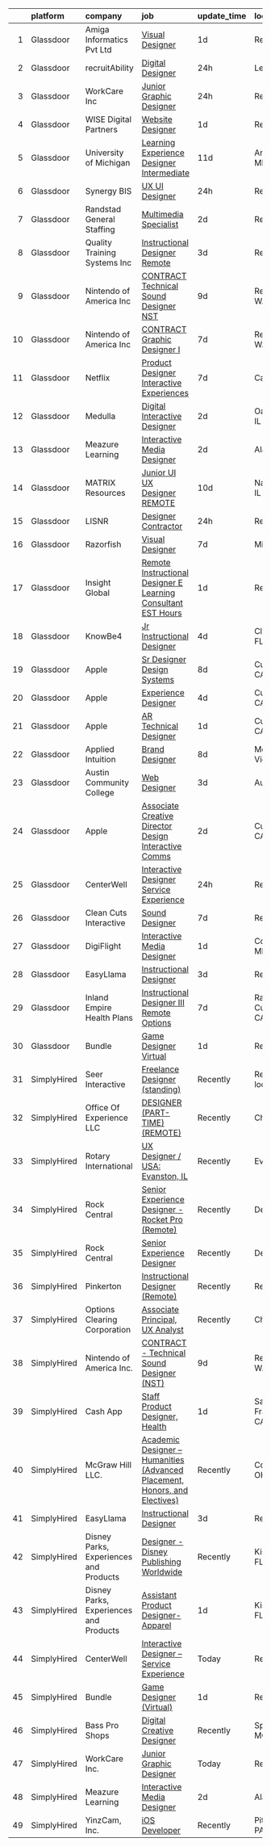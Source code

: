 

|    | platform    | company                                | job                                                                                                                                                                                                                                                                                                                                                                                                                                                                                                                                                                                                                                                                                                                                                                                                                                                                                                                                                                                                              | update_time   | location             |
|---:|:------------|:---------------------------------------|:-----------------------------------------------------------------------------------------------------------------------------------------------------------------------------------------------------------------------------------------------------------------------------------------------------------------------------------------------------------------------------------------------------------------------------------------------------------------------------------------------------------------------------------------------------------------------------------------------------------------------------------------------------------------------------------------------------------------------------------------------------------------------------------------------------------------------------------------------------------------------------------------------------------------------------------------------------------------------------------------------------------------|:--------------|:---------------------|
|  1 | Glassdoor   | Amiga Informatics Pvt  Ltd             | [Visual Designer](https://www.glassdoor.com/partner/jobListing.htm?pos=109&ao=1136043&s=58&guid=00000182ba024364adc9426dcbe1142e&src=GD_JOB_AD&t=SR&vt=w&ea=1&cs=1_ee7dfba8&cb=1660978087137&jobListingId=1008079318506&jrtk=3-0-1gat04gsli17h801-1gat04gt1g4ei800-43f5cbf4c9e814c1-)                                                                                                                                                                                                                                                                                                                                                                                                                                                                                                                                                                                                                                                                                                                            | 1d            | Remote               |
|  2 | Glassdoor   | recruitAbility                         | [Digital Designer](https://www.glassdoor.com/partner/jobListing.htm?pos=105&ao=1110586&s=58&guid=00000182ba024364adc9426dcbe1142e&src=GD_JOB_AD&t=SR&vt=w&ea=1&cs=1_0c0ad4e3&cb=1660978087137&jobListingId=1008082045067&cpc=3DB599BF2F4828F0&jrtk=3-0-1gat04gsli17h801-1gat04gt1g4ei800-992f5ee522812dfa--6NYlbfkN0CGG9KWCDlpnNsyBDyIiP_Q0811kl3MMa1wmNp0I1WtkTaTZU1gJWaiKEGe9oYuZ3A-Dv4GNBxlNzPIsUAfZ43L3Bh1sGAdEYhp8AzGbZ7hQpe4N3qyarKUNPVC0Ma_TIDG_CPVmi3U-T1P6JvKk54hXCVVfH4TwkBeT-CY7XpQH5WqVV5PVsDl0OqB0XdPdH_6IEkKeXgrumeVaosIzTO4zx0_5cI5uvHnlFys1-l1_qePZQHlscDvm7bX9DEzUyvkavwSmxzBCcagoFf-nfPkNntSXuLWEtWPKNfJd6wM9Q3fZgvBCYTYfp8OM824-DihZuJqhUbFDFrfhhhGvrLBSwkUHFkvh2rhArXd12T9UjesM6IBrJxVv0A_uO2Dvie_7JYhjeT3Wcu-1Rys4rlS5yoep8CHNf5FglcX9QmabSXGywXRPTH0szK6nuSehHLTW79HA6iaCtAP5ECDGTqgvmXMtLM2nvxsOI_zlWwu849cRL8ZUjrxmiDNnBjBQV6DH8NBfrVAJ-az7P7jw-g2)                                                                                                                                      | 24h           | Leander, TX          |
|  3 | Glassdoor   | WorkCare Inc                           | [Junior Graphic Designer](https://www.glassdoor.com/partner/jobListing.htm?pos=108&ao=1136043&s=58&guid=00000182ba024364adc9426dcbe1142e&src=GD_JOB_AD&t=SR&vt=w&cs=1_fe9d7769&cb=1660978087137&jobListingId=1008080355853&jrtk=3-0-1gat04gsli17h801-1gat04gt1g4ei800-3ce23db56207db34-)                                                                                                                                                                                                                                                                                                                                                                                                                                                                                                                                                                                                                                                                                                                         | 24h           | Remote               |
|  4 | Glassdoor   | WISE Digital Partners                  | [Website Designer](https://www.glassdoor.com/partner/jobListing.htm?pos=130&ao=1136043&s=58&guid=00000182ba024364adc9426dcbe1142e&src=GD_JOB_AD&t=SR&vt=w&ea=1&cs=1_7345608e&cb=1660978087139&jobListingId=1008078664182&jrtk=3-0-1gat04gsli17h801-1gat04gt1g4ei800-aed89e78cad63eac-)                                                                                                                                                                                                                                                                                                                                                                                                                                                                                                                                                                                                                                                                                                                           | 1d            | Remote               |
|  5 | Glassdoor   | University of Michigan                 | [Learning Experience Designer Intermediate](https://www.glassdoor.com/partner/jobListing.htm?pos=110&ao=1136043&s=58&guid=00000182ba024364adc9426dcbe1142e&src=GD_JOB_AD&t=SR&vt=w&cs=1_6f493754&cb=1660978087137&jobListingId=1008060392143&jrtk=3-0-1gat04gsli17h801-1gat04gt1g4ei800-841b29a382cacbfc-)                                                                                                                                                                                                                                                                                                                                                                                                                                                                                                                                                                                                                                                                                                       | 11d           | Ann Arbor, MI        |
|  6 | Glassdoor   | Synergy BIS                            | [UX UI Designer](https://www.glassdoor.com/partner/jobListing.htm?pos=129&ao=1136043&s=58&guid=00000182ba024364adc9426dcbe1142e&src=GD_JOB_AD&t=SR&vt=w&cs=1_83c033d8&cb=1660978087139&jobListingId=1008081955896&jrtk=3-0-1gat04gsli17h801-1gat04gt1g4ei800-c30532becf44c004-)                                                                                                                                                                                                                                                                                                                                                                                                                                                                                                                                                                                                                                                                                                                                  | 24h           | Remote               |
|  7 | Glassdoor   | Randstad General Staffing              | [Multimedia Specialist](https://www.glassdoor.com/partner/jobListing.htm?pos=107&ao=1110586&s=58&guid=00000182ba024364adc9426dcbe1142e&src=GD_JOB_AD&t=SR&vt=w&ea=1&cs=1_9c173dbd&cb=1660978087137&jobListingId=1008077090016&cpc=3BA4CE39D5B5DEF5&jrtk=3-0-1gat04gsli17h801-1gat04gt1g4ei800-c099a69ec3904bcb--6NYlbfkN0BP0SNj5t90jkfF5SbRhYc-YYyKnIlIACqwosTKYtJiUIZThkB0VlnPZlPMDYyUQwn-5khBSGGKL1TQ8o3PuG442BeAWNyxQstfHZlJkM2lXFAY6ShADH5oN2dQcIwvAYX5s_MLkNwmJbeleNOzuK5Cvbu_FitgkaQRUY3WD-8FExyQFehrpR0_63iTvENiRgYx4Zs_6MMURIBohy0C5UNf6Y3CKEHoy5fK2L1rg7sdGMbYYqe-S1cdZ5Q9h5W2gChxgqUaZim0QiIbSaUZe40beU5y2y1UJLEm9UDT_mfar-KkIpmqQCMdmwj-dNfCzc2EY0EKF9yFJp87YrdRGbd4Ptn82ZphpE8j_oRJkkcPkCcMlAMPKcHK7pvW4E1Off9OZc-5cfHfEaQeWmzDY3M2w5oeVpiVf6IkKBJ-4fMn7FnsB866onDR6Pxn_LSUIuqdCf067y5aviZ872eMjSYgrgzZ9kQAb-Md-Db7wnk0njD9cyNqyGO-whadNXfbQKtYkyG7y2KlsXLletDVYl7oExv4iW-Jhpe_2tMc2BcSN5J8mnw3fspQbFzfkqVSgpc4sZiRgYtuJdsENyEAB6YgQUiTotqtyvrvzNIOxPWAKNIfdpneejrGX_9pJMc8rpWhbtyip7tyY_rzD7uMm-mM) | 2d            | Remote               |
|  8 | Glassdoor   | Quality Training Systems Inc           | [Instructional Designer  Remote ](https://www.glassdoor.com/partner/jobListing.htm?pos=103&ao=1110586&s=58&guid=00000182ba024364adc9426dcbe1142e&src=GD_JOB_AD&t=SR&vt=w&ea=1&cs=1_880376a1&cb=1660978087136&jobListingId=1008073674626&cpc=C4A69CCDBB3B9599&jrtk=3-0-1gat04gsli17h801-1gat04gt1g4ei800-7548cc2409c09d8f--6NYlbfkN0Do0NJZxTlNQv8zNit5bjNgC4ptqUVvfA2tyS3ZXr20tD-PYFOMaTwZLb1B22RU8arf73TsLtlexIKdhFYjLoaF7YraZ9Kk1SBoAFQFwuiW_adojCM3ev6KKRysGw-MIsP-L68djQiiyhyajB3vq3642FZhB2k9vtThpG4u_5dbyIxNlJjyTAhX2G1szvEHmvULHs3tcn2wGPBCP6Knxi2m4Sdq_pvO5W0TBloCR_R1q9IdEsfspexyg0WFcuH_nXsKggb4qiWuJZ9FgGwwk4bakz9PePWAHy26HMhorc-rTgrChOePbql8XKfkFBxuqx2rU7NAHWeeo0pWO_kE9X6WfHG6ZqeTBCOOsers6-TRCnxgR7gJDo3XKl7DG_Fal2A_nGBKS9PiDbGtn-a0Rj41zWyAYTKN2icKxMKYTyEnLyrxf8m83vnEC5QFNttcK3ionsGkOlrUn-2GDE0x1RZEADQM7ELllJA95Wm3gOGdwnCFRNHA6Ry8)                                                                                                                                                       | 3d            | Remote               |
|  9 | Glassdoor   | Nintendo of America Inc                | [CONTRACT   Technical Sound Designer  NST ](https://www.glassdoor.com/partner/jobListing.htm?pos=127&ao=1136043&s=58&guid=00000182ba024364adc9426dcbe1142e&src=GD_JOB_AD&t=SR&vt=w&cs=1_93abfea6&cb=1660978087139&jobListingId=1008066224463&jrtk=3-0-1gat04gsli17h801-1gat04gt1g4ei800-4f54bb3e91a298df-)                                                                                                                                                                                                                                                                                                                                                                                                                                                                                                                                                                                                                                                                                                       | 9d            | Redmond, WA          |
| 10 | Glassdoor   | Nintendo of America Inc                | [CONTRACT   Graphic Designer I](https://www.glassdoor.com/partner/jobListing.htm?pos=123&ao=1136043&s=58&guid=00000182ba024364adc9426dcbe1142e&src=GD_JOB_AD&t=SR&vt=w&cs=1_1f76521f&cb=1660978087138&jobListingId=1008069425781&jrtk=3-0-1gat04gsli17h801-1gat04gt1g4ei800-d0b134663c89da81-)                                                                                                                                                                                                                                                                                                                                                                                                                                                                                                                                                                                                                                                                                                                   | 7d            | Redmond, WA          |
| 11 | Glassdoor   | Netflix                                | [Product Designer  Interactive Experiences](https://www.glassdoor.com/partner/jobListing.htm?pos=111&ao=1136043&s=58&guid=00000182ba024364adc9426dcbe1142e&src=GD_JOB_AD&t=SR&vt=w&cs=1_f3a72806&cb=1660978087137&jobListingId=1008069359389&jrtk=3-0-1gat04gsli17h801-1gat04gt1g4ei800-b9bbc2e1ae291f89-)                                                                                                                                                                                                                                                                                                                                                                                                                                                                                                                                                                                                                                                                                                       | 7d            | California           |
| 12 | Glassdoor   | Medulla                                | [Digital Interactive Designer](https://www.glassdoor.com/partner/jobListing.htm?pos=121&ao=1136043&s=58&guid=00000182ba024364adc9426dcbe1142e&src=GD_JOB_AD&t=SR&vt=w&ea=1&cs=1_f3169d8c&cb=1660978087138&jobListingId=1008077561651&jrtk=3-0-1gat04gsli17h801-1gat04gt1g4ei800-5e1a877f3e5ae737-)                                                                                                                                                                                                                                                                                                                                                                                                                                                                                                                                                                                                                                                                                                               | 2d            | Oak Brook, IL        |
| 13 | Glassdoor   | Meazure Learning                       | [Interactive Media Designer](https://www.glassdoor.com/partner/jobListing.htm?pos=112&ao=1136043&s=58&guid=00000182ba024364adc9426dcbe1142e&src=GD_JOB_AD&t=SR&vt=w&ea=1&cs=1_85a9a277&cb=1660978087137&jobListingId=1008077312452&jrtk=3-0-1gat04gsli17h801-1gat04gt1g4ei800-55f72a9f9425cee4-)                                                                                                                                                                                                                                                                                                                                                                                                                                                                                                                                                                                                                                                                                                                 | 2d            | Alabama              |
| 14 | Glassdoor   | MATRIX Resources                       | [Junior UI   UX Designer   REMOTE](https://www.glassdoor.com/partner/jobListing.htm?pos=104&ao=1110586&s=58&guid=00000182ba024364adc9426dcbe1142e&src=GD_JOB_AD&t=SR&vt=w&ea=1&cs=1_663f8bb8&cb=1660978087136&jobListingId=1008063613141&cpc=F4EED0218A761C36&jrtk=3-0-1gat04gsli17h801-1gat04gt1g4ei800-93ed54646864d401--6NYlbfkN0De5ppvndiyxA0pMSLQzOe_j9Mra0KF_8EhxTxOKXtZIfhM20E97mGJ28x3XA14Fw347YOZu9H1TW3cLCgiKdU9XDBC-yui81Ij8BUAH8nl8ee4EJiqTqxlFfbk3D2KluRYfYu0o-hUQvrSDoDGqUIsSNBqgrVpxZuBg9O-U62m1upbkFW5GvtmC7Q2-jobr8ujkw4xdhJjpFYPwyudydPBe2HB-a2UGM54uVGzouYnZgL3xG2RxPYfmz5X4MryeNbjoJjqNh4n1wR27lm_IcA5_GJ5Z5ju2vln4KXliemvL1odyIjojLqaSLylqFOkq1r2qn6wV9TTSx1gf9_rcupX3dRdh7c3J1nePhc-vQnpNlrMn9B4rme6vCJow5oSHCIfQBxluNVm5Vj4Wh4IVwY71Jj9061YWIMTkDngGij5upAXkIv1BycMjt-PLGMZj8s4ngWqYJKA-bIDnbXJ0UYduEB5q81qKS4wyYLgr-bMBKHQoitqK0zmIErfLMgb-6-FL8rgCW0LMF6fgvQqXbw_V-UH38svDQmCwxAMvi60Xw%3D%3D)                                                                                          | 10d           | Naperville, IL       |
| 15 | Glassdoor   | LISNR                                  | [Designer   Contractor](https://www.glassdoor.com/partner/jobListing.htm?pos=119&ao=1136043&s=58&guid=00000182ba024364adc9426dcbe1142e&src=GD_JOB_AD&t=SR&vt=w&ea=1&cs=1_5669c2f5&cb=1660978087138&jobListingId=1008081346765&jrtk=3-0-1gat04gsli17h801-1gat04gt1g4ei800-a02cba830881cc5b-)                                                                                                                                                                                                                                                                                                                                                                                                                                                                                                                                                                                                                                                                                                                      | 24h           | Remote               |
| 16 | Glassdoor   | Razorfish                              | [Visual Designer](https://www.glassdoor.com/partner/jobListing.htm?pos=115&ao=1136043&s=58&guid=00000182ba024364adc9426dcbe1142e&src=GD_JOB_AD&t=SR&vt=w&ea=1&cs=1_494d365b&cb=1660978087138&jobListingId=1008069448303&jrtk=3-0-1gat04gsli17h801-1gat04gt1g4ei800-47cde5611eafe6b0-)                                                                                                                                                                                                                                                                                                                                                                                                                                                                                                                                                                                                                                                                                                                            | 7d            | Miami, FL            |
| 17 | Glassdoor   | Insight Global                         | [Remote Instructional Designer E Learning Consultant  EST Hours ](https://www.glassdoor.com/partner/jobListing.htm?pos=106&ao=1110586&s=58&guid=00000182ba024364adc9426dcbe1142e&src=GD_JOB_AD&t=SR&vt=w&ea=1&cs=1_305169d7&cb=1660978087137&jobListingId=1008078790467&cpc=2CAED5C921A5F994&jrtk=3-0-1gat04gsli17h801-1gat04gt1g4ei800-fbc3bba26bb06184--6NYlbfkN0BKkHZu3wF05EeDimN_p6sYpKCMArvwa95YdH7UpkaBCobj99dZAfyu9JevU964-bKfT3PuzLu_ldolfiwO2inBCmHa1_THBIO7Mrpr8ugrzMpoAYT2DZw39dtkGe9gZR1bAwwsuSauuCN1WT5-VxCE89qHOxLhWx2FAI90n2zoDKChGMv4qOoptNE_rxCIsesDxDW0RY9GwPAspVzJwx5LXKrNJrbc2DqiwRBfa_dqt_cgEb5qFMtXoAd6iTfKClwTLpq_r7jo4vFX3hMOUHiPdgKJ7cvrSn--Hl3NmYX9eABQT39HkPkVeEJsnf5X2SjA5-3LFuTkMMBiDa8x3P6iKtXJN3qcv1tRw1m_5fy3O6W78Y3Nh6zrk0OAOP63eQC4Yn1Mnf3t18xOVfde1FMAozkvepzRPGllMWGNiR1Qvy6gM_UlTumVdO6c8vrqf-rRVREG0nIZBAA_63WGwiz02Jy6EnRkLkLQnVou0Bg_puxKB_4gMLpCkGKvFMBqVwHCLV2ol3P9Tw%3D%3D)                                                                                           | 1d            | Remote               |
| 18 | Glassdoor   | KnowBe4                                | [Jr  Instructional Designer](https://www.glassdoor.com/partner/jobListing.htm?pos=125&ao=1136043&s=58&guid=00000182ba024364adc9426dcbe1142e&src=GD_JOB_AD&t=SR&vt=w&ea=1&cs=1_f6f6d38a&cb=1660978087139&jobListingId=1008072445544&jrtk=3-0-1gat04gsli17h801-1gat04gt1g4ei800-59aa386d6322adbe-)                                                                                                                                                                                                                                                                                                                                                                                                                                                                                                                                                                                                                                                                                                                 | 4d            | Clearwater, FL       |
| 19 | Glassdoor   | Apple                                  | [Sr  Designer  Design Systems](https://www.glassdoor.com/partner/jobListing.htm?pos=124&ao=1136043&s=58&guid=00000182ba024364adc9426dcbe1142e&src=GD_JOB_AD&t=SR&vt=w&cs=1_f9d67fab&cb=1660978087138&jobListingId=1008066722317&jrtk=3-0-1gat04gsli17h801-1gat04gt1g4ei800-583032b7a0e3b375-)                                                                                                                                                                                                                                                                                                                                                                                                                                                                                                                                                                                                                                                                                                                    | 8d            | Cupertino, CA        |
| 20 | Glassdoor   | Apple                                  | [Experience Designer](https://www.glassdoor.com/partner/jobListing.htm?pos=122&ao=1136043&s=58&guid=00000182ba024364adc9426dcbe1142e&src=GD_JOB_AD&t=SR&vt=w&cs=1_8d310f9f&cb=1660978087138&jobListingId=1008071543111&jrtk=3-0-1gat04gsli17h801-1gat04gt1g4ei800-d1233c61bb62ac62-)                                                                                                                                                                                                                                                                                                                                                                                                                                                                                                                                                                                                                                                                                                                             | 4d            | Cupertino, CA        |
| 21 | Glassdoor   | Apple                                  | [AR Technical Designer](https://www.glassdoor.com/partner/jobListing.htm?pos=117&ao=1136043&s=58&guid=00000182ba024364adc9426dcbe1142e&src=GD_JOB_AD&t=SR&vt=w&cs=1_d525951b&cb=1660978087138&jobListingId=1008080134727&jrtk=3-0-1gat04gsli17h801-1gat04gt1g4ei800-71fbf0400a54afe6-)                                                                                                                                                                                                                                                                                                                                                                                                                                                                                                                                                                                                                                                                                                                           | 1d            | Cupertino, CA        |
| 22 | Glassdoor   | Applied Intuition                      | [Brand Designer](https://www.glassdoor.com/partner/jobListing.htm?pos=128&ao=1136043&s=58&guid=00000182ba024364adc9426dcbe1142e&src=GD_JOB_AD&t=SR&vt=w&cs=1_ee45758e&cb=1660978087139&jobListingId=1008067319831&jrtk=3-0-1gat04gsli17h801-1gat04gt1g4ei800-b8c11554247bff7b-)                                                                                                                                                                                                                                                                                                                                                                                                                                                                                                                                                                                                                                                                                                                                  | 8d            | Mountain View, CA    |
| 23 | Glassdoor   | Austin Community College               | [Web Designer](https://www.glassdoor.com/partner/jobListing.htm?pos=126&ao=1136043&s=58&guid=00000182ba024364adc9426dcbe1142e&src=GD_JOB_AD&t=SR&vt=w&cs=1_765b688f&cb=1660978087139&jobListingId=1008074501650&jrtk=3-0-1gat04gsli17h801-1gat04gt1g4ei800-0c935e1ffeaa1fe9-)                                                                                                                                                                                                                                                                                                                                                                                                                                                                                                                                                                                                                                                                                                                                    | 3d            | Austin, TX           |
| 24 | Glassdoor   | Apple                                  | [Associate Creative Director  Design  Interactive Comms](https://www.glassdoor.com/partner/jobListing.htm?pos=114&ao=1136043&s=58&guid=00000182ba024364adc9426dcbe1142e&src=GD_JOB_AD&t=SR&vt=w&cs=1_e3877f9f&cb=1660978087137&jobListingId=1008077637787&jrtk=3-0-1gat04gsli17h801-1gat04gt1g4ei800-db0ab7f1b52bf141-)                                                                                                                                                                                                                                                                                                                                                                                                                                                                                                                                                                                                                                                                                          | 2d            | Cupertino, CA        |
| 25 | Glassdoor   | CenterWell                             | [Interactive Designer   Service Experience](https://www.glassdoor.com/partner/jobListing.htm?pos=101&ao=1110586&s=58&guid=00000182ba024364adc9426dcbe1142e&src=GD_JOB_AD&t=SR&vt=w&ea=1&cs=1_cc0828d2&cb=1660978087136&jobListingId=1008081190901&cpc=444700D72F2ECBCE&jrtk=3-0-1gat04gsli17h801-1gat04gt1g4ei800-fa688f5563f3ec7d--6NYlbfkN0DTpne61UmFZM4rphN6Z_dPa1xbTMy_srCLEByaiB2DVWPvhNqLiK4BpF4Wo-txkRdFQ2IcuS-KnaNmAbE6u3-gF_srwmiJmWTvMKRUExTO9RM6qPMc1_D-4i-XzK1t988u6kWSCbmcG9_SJgn8UOJtWurW9qz4FUTAnlo-tmK9STFjnR8thZqSglm7zOTsnCnTj6zFuVSDijWb8VJ4LlrNluB6QxMsv0i964gsejTqw1kJAq8ExM_BC0SaQqEDveYbhPG458bn7Jj4hKVR5GiFDOlAbRjwMpAD2zo9DX1zJSxT_kOfGjXeuogP19KqjKnwLtM3MNNCm2pXnkqdh_BJnEv1NOB2996WbxgPba4Qs0LX2m9GKlQRyrTsmP_63fmfJGEw59srmg0D2dbXA5SvAckL4vELyiTNOcGJd_qt8Y192Y1SwGmTFHInXIXYzf38fF6P3SYN_TXJcM65wDunW0htFyX6MabgY_4CN4TYvARX4ufWKL_jTZPVR7C9gnPnGcEsHmbc2Dt750CTVzB5NbtS5017xDM%3D)                                                                                               | 24h           | Remote               |
| 26 | Glassdoor   | Clean Cuts Interactive                 | [Sound Designer](https://www.glassdoor.com/partner/jobListing.htm?pos=102&ao=1110586&s=58&guid=00000182ba024364adc9426dcbe1142e&src=GD_JOB_AD&t=SR&vt=w&ea=1&cs=1_cdb964ed&cb=1660978087136&jobListingId=1008068462835&cpc=A65DF3A704A48F9B&jrtk=3-0-1gat04gsli17h801-1gat04gt1g4ei800-180f36a67d041096--6NYlbfkN0BdWmvb-rJl2QNnPZsqfom0WtyBpRDZD-qGOAPpXEAerX6a6oApLbNube8VIkmBRry4WGRoB0qsfFORcDwlv5J-Sd2QpNdWVPU3rpOKe16b-v51oCGYFn1Gg0GCh9sLO-2YemhZ2pKU_mGnQ6gmjy9PJXCZWcP9S85pmy_gMB17x15owpHU1MnjT43sqb3YyQAgQtdYe5LqT0ru_rUGSIZ0jFrHdC5NWSZPm0wXGC1GwtMkSSeCt9PsoiIxrTueLa3SbM4Qf0oVaHi-vo3qzb7XKBCenXlntceilaTX4qbSxjtgl4eA9MpMWE1qYC5sy1oPN-qzDEPYdJe0rU8tKNnw26wd4OKdumJ7Gb-nWA1wJHCfyvLE2348w7XLL37csNN2tMmca8DXTxEbFHreWJHxuiTuVObVAcUpOGqVrpCDQPP4xKb55Kb9DDMIkIn7JKiOCTpFrMAWvJ_xpMiCzT-1dOVqB7hHp18nap8bkZUxaVcEjHX-XHTR)                                                                                                                                                                        | 7d            | Remote               |
| 27 | Glassdoor   | DigiFlight                             | [Interactive Media Designer](https://www.glassdoor.com/partner/jobListing.htm?pos=118&ao=1136043&s=58&guid=00000182ba024364adc9426dcbe1142e&src=GD_JOB_AD&t=SR&vt=w&ea=1&cs=1_5f613459&cb=1660978087138&jobListingId=1008079083295&jrtk=3-0-1gat04gsli17h801-1gat04gt1g4ei800-49f6011c2d0eb981-)                                                                                                                                                                                                                                                                                                                                                                                                                                                                                                                                                                                                                                                                                                                 | 1d            | Columbia, MD         |
| 28 | Glassdoor   | EasyLlama                              | [Instructional Designer](https://www.glassdoor.com/partner/jobListing.htm?pos=116&ao=1136043&s=58&guid=00000182ba024364adc9426dcbe1142e&src=GD_JOB_AD&t=SR&vt=w&ea=1&cs=1_108b6cc9&cb=1660978087138&jobListingId=1008074963718&jrtk=3-0-1gat04gsli17h801-1gat04gt1g4ei800-54cc08c9d2271055-)                                                                                                                                                                                                                                                                                                                                                                                                                                                                                                                                                                                                                                                                                                                     | 3d            | Remote               |
| 29 | Glassdoor   | Inland Empire Health Plans             | [Instructional Designer III  Remote Options ](https://www.glassdoor.com/partner/jobListing.htm?pos=120&ao=1136043&s=58&guid=00000182ba024364adc9426dcbe1142e&src=GD_JOB_AD&t=SR&vt=w&cs=1_1c1261c5&cb=1660978087138&jobListingId=1008069325976&jrtk=3-0-1gat04gsli17h801-1gat04gt1g4ei800-dda88814a8996fbd-)                                                                                                                                                                                                                                                                                                                                                                                                                                                                                                                                                                                                                                                                                                     | 7d            | Rancho Cucamonga, CA |
| 30 | Glassdoor   | Bundle                                 | [Game Designer  Virtual ](https://www.glassdoor.com/partner/jobListing.htm?pos=113&ao=1136043&s=58&guid=00000182ba024364adc9426dcbe1142e&src=GD_JOB_AD&t=SR&vt=w&ea=1&cs=1_09dcd099&cb=1660978087137&jobListingId=1008079560672&jrtk=3-0-1gat04gsli17h801-1gat04gt1g4ei800-750ea4ec84bd0b34-)                                                                                                                                                                                                                                                                                                                                                                                                                                                                                                                                                                                                                                                                                                                    | 1d            | Remote               |
| 31 | SimplyHired | Seer Interactive                       | [Freelance Designer (standing)](https://www.simplyhired.com/job/OMrLjGqiVjB4HSOHNcPsGMBE7asrChjuptiioyzCf3fMQCzg3HR7Qw?q=interactive+designer)                                                                                                                                                                                                                                                                                                                                                                                                                                                                                                                                                                                                                                                                                                                                                                                                                                                                   | Recently      | Remote +1 location   |
| 32 | SimplyHired | Office Of Experience LLC               | [DESIGNER (PART-TIME) (REMOTE)](https://www.simplyhired.com/job/yUtNm7aP5k7lf3a27Q4KIbyvuM9A7WQE2tgKPjPrP4xRwKfFS33ECw?q=interactive+designer)                                                                                                                                                                                                                                                                                                                                                                                                                                                                                                                                                                                                                                                                                                                                                                                                                                                                   | Recently      | Chicago, IL          |
| 33 | SimplyHired | Rotary International                   | [UX Designer / USA: Evanston, IL](https://www.simplyhired.com/job/-0UTjoAdwALpU7EyhFmtGa7TZfbyDl_5S-u2gfLP24tVGW_pZ2h7wg?q=interactive+designer)                                                                                                                                                                                                                                                                                                                                                                                                                                                                                                                                                                                                                                                                                                                                                                                                                                                                 | Recently      | Evanston, IL         |
| 34 | SimplyHired | Rock Central                           | [Senior Experience Designer - Rocket Pro (Remote)](https://www.simplyhired.com/job/WFOQFrw2mphynW-NsIpy91iE8xWR5Lm0fNy65Uhq_2M__KiA2xz0ow?q=interactive+designer)                                                                                                                                                                                                                                                                                                                                                                                                                                                                                                                                                                                                                                                                                                                                                                                                                                                | Recently      | Detroit, MI          |
| 35 | SimplyHired | Rock Central                           | [Senior Experience Designer](https://www.simplyhired.com/job/UsF5NXTI_IXYhcawUmw3kN32jP06WleBqauCl8-aleTJzozKLE6Thw?q=interactive+designer)                                                                                                                                                                                                                                                                                                                                                                                                                                                                                                                                                                                                                                                                                                                                                                                                                                                                      | Recently      | Detroit, MI          |
| 36 | SimplyHired | Pinkerton                              | [Instructional Designer (Remote)](https://www.simplyhired.com/job/PlvLyUw16ZDnnGFVY_zZsvgU15SXLN9FAPcn8g27xDnMhvmlcbBjEw?q=interactive+designer)                                                                                                                                                                                                                                                                                                                                                                                                                                                                                                                                                                                                                                                                                                                                                                                                                                                                 | Recently      | Remote               |
| 37 | SimplyHired | Options Clearing Corporation           | [Associate Principal, UX Analyst](https://www.simplyhired.com/job/NJXAUfSOqzVhwx_M0iXaDIbYwM8ExZPwjgA8IYKXBrDi_WqxwVqsDw?q=interactive+designer)                                                                                                                                                                                                                                                                                                                                                                                                                                                                                                                                                                                                                                                                                                                                                                                                                                                                 | Recently      | Chicago, IL          |
| 38 | SimplyHired | Nintendo of America Inc.               | [CONTRACT - Technical Sound Designer (NST)](https://www.simplyhired.com/job/TPW0XrKmxf-vwIJbi5AmHPtMATFGZtcAoqs0JfFzV3o8SCHuwWm1gw?q=interactive+designer)                                                                                                                                                                                                                                                                                                                                                                                                                                                                                                                                                                                                                                                                                                                                                                                                                                                       | 9d            | Redmond, WA          |
| 39 | SimplyHired | Cash App                               | [Staff Product Designer, Health](https://www.simplyhired.com/job/oZiNzEpP8UCGqALmt2YDgQCMelf-27r34_ikkeiM3PSDQuqFaSDAUw?q=interactive+designer)                                                                                                                                                                                                                                                                                                                                                                                                                                                                                                                                                                                                                                                                                                                                                                                                                                                                  | 1d            | San Francisco, CA    |
| 40 | SimplyHired | McGraw Hill LLC.                       | [Academic Designer – Humanities (Advanced Placement, Honors, and Electives)](https://www.simplyhired.com/job/WCGWCHG4PC0g4xKwm7ilqsNmAKrTO4ZlTYzwITWJwQPvEiaP8JN0xA?q=interactive+designer)                                                                                                                                                                                                                                                                                                                                                                                                                                                                                                                                                                                                                                                                                                                                                                                                                      | Recently      | Columbus, OH         |
| 41 | SimplyHired | EasyLlama                              | [Instructional Designer](https://www.simplyhired.com/job/fZb4_iK_TMLxqkcJ3FnywvbaGEq9cvObrmumXy0jlQqcHNyy43AaDw?q=interactive+designer)                                                                                                                                                                                                                                                                                                                                                                                                                                                                                                                                                                                                                                                                                                                                                                                                                                                                          | 3d            | Remote               |
| 42 | SimplyHired | Disney Parks, Experiences and Products | [Designer - Disney Publishing Worldwide](https://www.simplyhired.com/job/YVCUKMZWW-Jf3AT0YMnmZDnhrQxoDJF0R3rY28t2phvAWtke8DhScA?q=interactive+designer)                                                                                                                                                                                                                                                                                                                                                                                                                                                                                                                                                                                                                                                                                                                                                                                                                                                          | Recently      | Kissimmee, FL        |
| 43 | SimplyHired | Disney Parks, Experiences and Products | [Assistant Product Designer- Apparel](https://www.simplyhired.com/job/LcL3JTITDgbKZ-jyaJCMnJlsRbH4Hwysy76afTGbAOnYbQBTfYlAhw?q=interactive+designer)                                                                                                                                                                                                                                                                                                                                                                                                                                                                                                                                                                                                                                                                                                                                                                                                                                                             | 1d            | Kissimmee, FL        |
| 44 | SimplyHired | CenterWell                             | [Interactive Designer – Service Experience](https://www.simplyhired.com/job/ImscChcuKdIKEab0u_5p3XZ0mu4hW-rlUpko9NzC_FcOlC-0A4kogA?q=interactive+designer)                                                                                                                                                                                                                                                                                                                                                                                                                                                                                                                                                                                                                                                                                                                                                                                                                                                       | Today         | Remote               |
| 45 | SimplyHired | Bundle                                 | [Game Designer (Virtual)](https://www.simplyhired.com/job/azmkc4FFdgGT-MLyAr90UwSSWtolyH78PflkZWHeEtffWp5CUUJOnA?q=interactive+designer)                                                                                                                                                                                                                                                                                                                                                                                                                                                                                                                                                                                                                                                                                                                                                                                                                                                                         | 1d            | Remote               |
| 46 | SimplyHired | Bass Pro Shops                         | [Digital Creative Designer](https://www.simplyhired.com/job/Omdk4rUeXrkRcUNh14HxvB3gE2zjLQfaM48F4honWvpjDwZCVVK3aA?q=interactive+designer)                                                                                                                                                                                                                                                                                                                                                                                                                                                                                                                                                                                                                                                                                                                                                                                                                                                                       | Recently      | Springfield, MO      |
| 47 | SimplyHired | WorkCare Inc.                          | [Junior Graphic Designer](https://www.simplyhired.com/job/tiVhWDVA_n814deUQfzQy9Lm8nT3nQs_C0AreYrMuqbEtF97tqIwhg?q=interactive+designer)                                                                                                                                                                                                                                                                                                                                                                                                                                                                                                                                                                                                                                                                                                                                                                                                                                                                         | Today         | Remote               |
| 48 | SimplyHired | Meazure Learning                       | [Interactive Media Designer](https://www.simplyhired.com/job/ZO5-3Fzu32zGdSPceStMpqwv95gof7ztfOO1-lu-oIRBAz8O7cQ7CA?q=interactive+designer)                                                                                                                                                                                                                                                                                                                                                                                                                                                                                                                                                                                                                                                                                                                                                                                                                                                                      | 2d            | Alabama              |
| 49 | SimplyHired | YinzCam, Inc.                          | [iOS Developer](https://www.simplyhired.com/job/O7s3dealHuxhU0MGhoaMnfOJziqVEUTHKEJtlDWUSPF8S_dqWf-8-Q?q=interactive+designer)                                                                                                                                                                                                                                                                                                                                                                                                                                                                                                                                                                                                                                                                                                                                                                                                                                                                                   | Recently      | Pittsburgh, PA       |